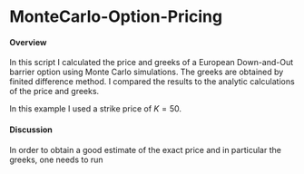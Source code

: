 # MonteCarlo-Option-Pricing


#### Overview
In this script I calculated the price and greeks of a European Down-and-Out barrier option using Monte Carlo simulations. The greeks are obtained by finited difference method.
I compared the results to the analytic calculations of the price and greeks.

In this example I used a strike price of $K=50$. 

#### Discussion
In order to obtain a good estimate of the exact price and in particular the greeks, one needs to run 
